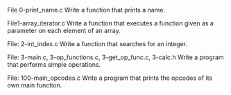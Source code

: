 File 0-print_name.c Write a function that prints a name.

File1-array_iterator.c
Write a function that executes a function given as a parameter on each element of an array.

File: 2-int_index.c
Write a function that searches for an integer.

File: 3-main.c, 3-op_functions.c, 3-get_op_func.c, 3-calc.h
Write a program that performs simple operations.


File: 100-main_opcodes.c
Write a program that prints the opcodes of its own main function.
